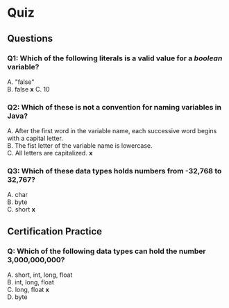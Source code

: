 # Quiz

## Questions  

### Q1: Which of the following literals is a valid value for a *boolean* variable?

A. "false"  
B. false **x**
C. 10  

### Q2: Which of these is not a convention for naming variables in Java?

A. After the first word in the variable name, each successive word begins with a capital letter.  
B. The fist letter of the variable name is lowercase.  
C. All letters are capitalized. **x**  

### Q3: Which of these data types holds numbers from -32,768 to 32,767?

A. char  
B. byte  
C. short **x**   

## Certification Practice  

### Q: Which of the following data types can hold the number 3,000,000,000?

A. short, int, long, float  
B. int, long, float  
C. long, float **x**  
D. byte